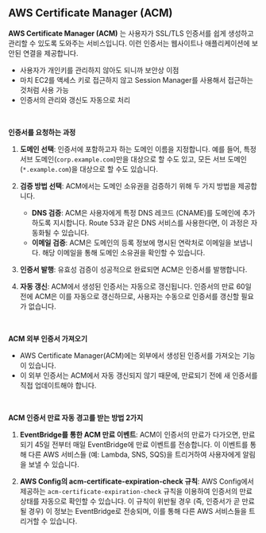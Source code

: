 ## AWS Certificate Manager (ACM)


**AWS Certificate Manager (ACM)** 는 사용자가 SSL/TLS 인증서를 쉽게 생성하고 관리할 수 있도록 도와주는 서비스입니다. 
이런 인증서는 웹사이트나 애플리케이션에 보안된 연결을 제공합니다.
- 사용자가 개인키를 관리하지 않아도 되니까 보안상 이점
- 마치 EC2를 액세스 키로 접근하지 않고 Session Manager를 사용해서 접근하는 것처럼 사용 가능
- 인증서의 관리와 갱신도 자동으로 처리

<br>

**인증서를 요청하는 과정**

  1. **도메인 선택**: 인증서에 포함하고자 하는 도메인 이름을 지정합니다. 예를 들어, 특정 서브 도메인(`corp.example.com`)만을 대상으로 할 수도 있고, 모든 서브 도메인(`*.example.com`)을 대상으로 할 수도 있습니다.
  
  2. **검증 방법 선택**: ACM에서는 도메인 소유권을 검증하기 위해 두 가지 방법을 제공합니다.
     - **DNS 검증**: ACM은 사용자에게 특정 DNS 레코드 (CNAME)를 도메인에 추가하도록 지시합니다. Route 53과 같은 DNS 서비스를 사용한다면, 이 과정은 자동화될 수 있습니다.
     - **이메일 검증**: ACM은 도메인의 등록 정보에 명시된 연락처로 이메일을 보냅니다. 해당 이메일을 통해 도메인 소유권을 확인할 수 있습니다.
  
  3. **인증서 발행**: 유효성 검증이 성공적으로 완료되면 ACM은 인증서를 발행합니다.
  
  4. **자동 갱신**: ACM에서 생성된 인증서는 자동으로 갱신됩니다. 인증서의 만료 60일 전에 ACM은 이를 자동으로 갱신하므로, 사용자는 수동으로 인증서를 갱신할 필요가 없습니다.


<br>


**ACM 외부 인증서 가져오기** 
   - AWS Certificate Manager(ACM)에는 외부에서 생성된 인증서를 가져오는 기능이 있습니다.
   - 이 외부 인증서는 ACM에서 자동 갱신되지 않기 때문에, 만료되기 전에 새 인증서를 직접 업데이트해야 합니다.

<br>

**ACM 인증서 만료 자동 경고를 받는 방법 2가지**

1. **EventBridge를 통한 ACM 만료 이벤트**: ACM이 인증서의 만료가 다가오면, 만료되기 45일 전부터 매일 EventBridge에 만료 이벤트를 전송합니다. 이 이벤트를 통해 다른 AWS 서비스들 (예: Lambda, SNS, SQS)을 트리거하여 사용자에게 알림을 보낼 수 있습니다.

2. **AWS Config의 acm-certificate-expiration-check 규칙**: AWS Config에서 제공하는 `acm-certificate-expiration-check` 규칙을 이용하여 인증서의 만료 상태를 자동으로 확인할 수 있습니다. 이 규칙이 위반될 경우 (즉, 인증서가 곧 만료될 경우) 이 정보는 EventBridge로 전송되며, 이를 통해 다른 AWS 서비스들을 트리거할 수 있습니다.

